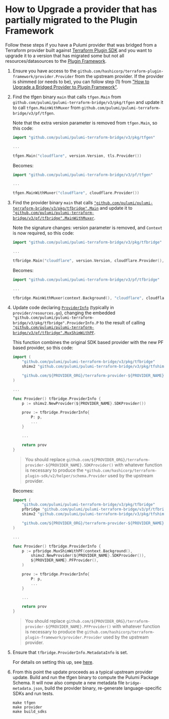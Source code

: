 # How to Upgrade a provider that has partially migrated to the Plugin Framework

Follow these steps if you have a Pulumi provider that was bridged from a Terraform
provider built against [Terraform Plugin
SDK](https://github.com/hashicorp/terraform-plugin-sdk) and you want to upgrade it to a
version that has migrated some but not all resources/datasources to the [Plugin
Framework](https://github.com/hashicorp/terraform-plugin-framework?tab=readme).

1. Ensure you have access to the
   `github.com/hashicorp/terraform-plugin-framework/provider.Provider` from the upstream
   provider.  If the provider is shimmed (or needs to be), you can follow step (1) from
   ["How to Upgrade a Bridged Provider to Plugin
   Framework"](./upgrade-sdk-to-pf.md).

1. Find the tfgen binary `main` that calls `tfgen.Main` from
   `github.com/pulumi/pulumi-terraform-bridge/v3/pkg/tfgen` and update it to call
   `tfgen.MainWithMuxer` from `github.com/pulumi/pulumi-terraform-bridge/v3/pf/tfgen`.

   Note that the extra version parameter is removed from `tfgen.Main`, so this code:

   ```go
   import "github.com/pulumi/pulumi-terraform-bridge/v3/pkg/tfgen"

   ...

   tfgen.Main("cloudflare", version.Version, tls.Provider())
   ```

   Becomes:

   ``` go
   import "github.com/pulumi/pulumi-terraform-bridge/v3/pf/tfgen"

   ...

   tfgen.MainWithMuxer("cloudflare", cloudflare.Provider())
   ```

1. Find the provider binary `main` that calls
   [`"github.com/pulumi/pulumi-terraform-bridge/v3/pkg/tfbridge".Main`](https://pkg.go.dev/github.com/pulumi/pulumi-terraform-bridge/v3/pkg/tfbridge#Main)
   and update it to
   [`"github.com/pulumi/pulumi-terraform-bridge/v3/pf/tfbridge".MainWithMuxer`](https://pkg.go.dev/github.com/pulumi/pulumi-terraform-bridge/v3/pf/tfbridge#MainWithMuxer).

   Note the signature changes: version parameter is removed, and `Context` is now required, so this
   code:

     ```go
    import "github.com/pulumi/pulumi-terraform-bridge/v3/pkg/tfbridge"

    ...

     tfbridge.Main("cloudflare", version.Version, cloudflare.Provider(), pulumiSchema)
     ```

     Becomes:

    ```go
    import "github.com/pulumi/pulumi-terraform-bridge/v3/pf/tfbridge"

    ...

    tfbridge.MainWithMuxer(context.Background(), "cloudflare", cloudflare.Provider(), pulumiSchema)
    ```

1. Update code declaring
   [`ProviderInfo`](https://pkg.go.dev/github.com/pulumi/pulumi-terraform-bridge/v3/pkg/tfbridge#ProviderInfo)
   (typically in `provider/resources.go`), changing the embedded
   `"github.com/pulumi/pulumi-terraform-bridge/v3/pkg/tfbridge".ProviderInfo.P` to the
   result of calling
   [`"github.com/pulumi/pulumi-terraform-bridge/v3/pf/tfbridge".MuxShimWithPF`](https://pkg.go.dev/github.com/pulumi/pulumi-terraform-bridge/v3/pf/tfbridge#MuxShimWithPF).

   This function combines the original SDK based provider with the new PF based provider, so this code:

    ```go
    import (
		"github.com/pulumi/pulumi-terraform-bridge/v3/pkg/tfbridge"
		shimv2 "github.com/pulumi/pulumi-terraform-bridge/v3/pkg/tfshim/sdk-v2"

		"github.com/${PROVIDER_ORG}/terraform-provider-${PROVIDER_NAME}"
	)

    ...

    func Provider() tfbridge.ProviderInfo {
	    p := shimv2.NewProvider(${PROVIDER_NAME}.SDKProvider())

	    prov := tfbridge.ProviderInfo{
			P: p,
	        ...
	    }

		...

		return prov
    }
    ```

    > You should replace
    > `github.com/${PROVIDER_ORG}/terraform-provider-${PROVIDER_NAME}.SDKProvider()` with
    > whatever function is necessary to produce the
    > `*github.com/hashicorp/terraform-plugin-sdk/v2/helper/schema.Provider` used by the
    > upstream provider.

    Becomes:

    ```go
    import (
    	"github.com/pulumi/pulumi-terraform-bridge/v3/pkg/tfbridge"
       	pfbridge "github.com/pulumi/pulumi-terraform-bridge/v3/pf/tfbridge"
       	shimv2 "github.com/pulumi/pulumi-terraform-bridge/v3/pkg/tfshim/sdk-v2"

        "github.com/${PROVIDER_ORG}/terraform-provider-${PROVIDER_NAME}"
    )

    ...

    func Provider() tfbridge.ProviderInfo {
        p := pfbridge.MuxShimWithPF(context.Background(),
			shimv2.NewProvider(${PROVIDER_NAME}.SDKProvider()),
			${PROVIDER_NAME}.PFProvider(),
	    )

	    prov := tfbridge.ProviderInfo{
			P: p,
	        ...
	    }

        ...

        return prov
    }
    ```

    > You should replace
    > `github.com/${PROVIDER_ORG}/terraform-provider-${PROVIDER_NAME}.PFProvider()` with
    > whatever function is necessary to produce the
    > `github.com/hashicorp/terraform-plugin-framework/provider.Provider` used by the
    > upstream provider.

1. Ensure that `tfbridge.ProviderInfo.MetadataInfo` is set.

   For details on setting this up, see [here](./metadata.md#setup).

1. From this point the update proceeds as a typical upstream provider update. Build and
   run the tfgen binary to compute the Pulumi Package Schema. It will now also compute a
   new metadata file `bridge-metadata.json`, build the provider binary, re-generate
   language-specific SDKs and run tests.

    ```
    make tfgen
    make provider
    make build_sdks
    ```

